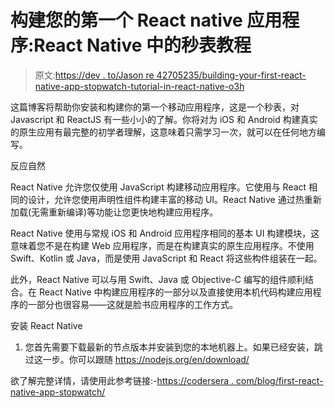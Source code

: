 # 构建您的第一个 React native 应用程序:React Native 中的秒表教程

> 原文:[https://dev . to/Jason re 42705235/building-your-first-react-native-app-stopwatch-tutorial-in-react-native-o3h](https://dev.to/jasonre42705235/building-your-first-react-native-app-stopwatch-tutorial-in-react-native-o3h)

这篇博客将帮助你安装和构建你的第一个移动应用程序，这是一个秒表，对 Javascript 和 ReactJS 有一些小小的了解。你将对为 iOS 和 Android 构建真实的原生应用有最完整的初学者理解，这意味着只需学习一次，就可以在任何地方编写。

反应自然

React Native 允许您仅使用 JavaScript 构建移动应用程序。它使用与 React 相同的设计，允许您使用声明性组件构建丰富的移动 UI。React Native 通过热重新加载(无需重新编译)等功能让您更快地构建应用程序。

React Native 使用与常规 iOS 和 Android 应用程序相同的基本 UI 构建模块，这意味着您不是在构建 Web 应用程序，而是在构建真实的原生应用程序。不使用 Swift、Kotlin 或 Java，而是使用 JavaScript 和 React 将这些构件组装在一起。

此外，React Native 可以与用 Swift、Java 或 Objective-C 编写的组件顺利结合。在 React Native 中构建应用程序的一部分以及直接使用本机代码构建应用程序的一部分也很容易——这就是脸书应用程序的工作方式。

安装 React Native

1.  您首先需要下载最新的节点版本并安装到您的本地机器上。如果已经安装，跳过这一步。你可以跟随 https://nodejs.org/en/download/

欲了解完整详情，请使用此参考链接:-[https://codersera . com/blog/first-react-native-app-stopwatch/](https://codersera.com/blog/first-react-native-app-stopwatch/)